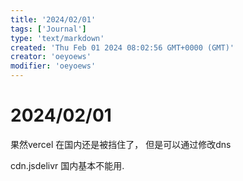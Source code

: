 ```yaml
---
title: '2024/02/01'
tags: ['Journal']
type: 'text/markdown'
created: 'Thu Feb 01 2024 08:02:56 GMT+0000 (GMT)'
creator: 'oeyoews'
modifier: 'oeyoews'
---
```


# 2024/02/01

果然vercel 在国内还是被挡住了， 但是可以通过修改dns

cdn.jsdelivr 国内基本不能用.
